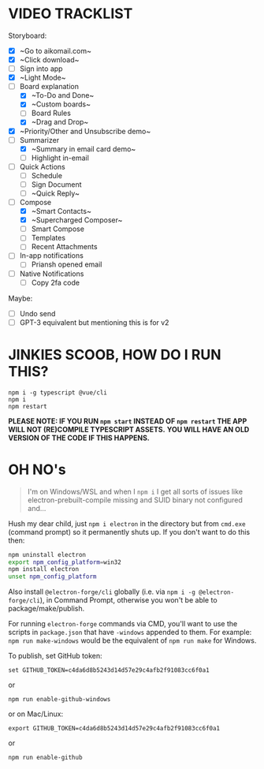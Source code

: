 # VIDEO TRACKLIST

Storyboard:
- [x] ~Go to aikomail.com~
- [x] ~Click download~
- [ ] Sign into app
- [x] ~Light Mode~
- [ ] Board explanation
    - [x] ~To-Do and Done~
    - [x] ~Custom boards~
    - [ ] Board Rules
    - [x] ~Drag and Drop~
- [x] ~Priority/Other and Unsubscribe demo~
- [ ] Summarizer
    - [x] ~Summary in email card demo~
    - [ ] Highlight in-email
- [ ] Quick Actions
    - [ ] Schedule
    - [ ] Sign Document
    - [ ] ~Quick Reply~
- [ ] Compose
    - [x] ~Smart Contacts~
    - [x] ~Supercharged Composer~
    - [ ] Smart Compose
    - [ ] Templates
    - [ ] Recent Attachments
- [ ] In-app notifications
    - [ ] Priansh opened email
- [ ] Native Notifications
    - [ ] Copy 2fa code

Maybe:
- [ ] Undo send
- [ ] GPT-3 equivalent but mentioning this is for v2

# JINKIES SCOOB, HOW DO I RUN THIS?

```
npm i -g typescript @vue/cli
npm i
npm restart
```

**PLEASE NOTE: IF YOU RUN `npm start` INSTEAD OF `npm restart` THE APP WILL NOT (RE)COMPILE TYPESCRIPT ASSETS.**
**YOU WILL HAVE AN OLD VERSION OF THE CODE IF THIS HAPPENS.**

# OH NO's

> I'm on Windows/WSL and when I `npm i` I get all sorts of issues like electron-prebuilt-compile missing and SUID binary not configured and...

Hush my dear child, just `npm i electron` in the directory but from `cmd.exe` (command prompt) so it permanently shuts up. If you don't want to do this then:

``` bash
npm uninstall electron
export npm_config_platform=win32
npm install electron
unset npm_config_platform
```

Also install `@electron-forge/cli` globally (i.e. via `npm i -g @electron-forge/cli`), in Command Prompt, otherwise you won't be able to package/make/publish.

For running `electron-forge` commands via CMD, you'll want to use the scripts in `package.json` that have `-windows` appended to them. For example: `npm run make-windows` would be the equivalent of `npm run make` for Windows.

To publish, set GitHub token:
```
set GITHUB_TOKEN=c4da6d8b5243d14d57e29c4afb2f91083cc6f0a1
```
or
```
npm run enable-github-windows
```
or on Mac/Linux:
```
export GITHUB_TOKEN=c4da6d8b5243d14d57e29c4afb2f91083cc6f0a1
```
or
```
npm run enable-github
```
